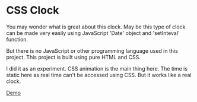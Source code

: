 # CSS Clock

You may wonder what is great about this clock. May be this type of clock can be made very easily using JavaScript 'Date' object and 'setInteval' function.

But there is no JavaScript or other programming language used in this project. This project is built using pure HTML and CSS.

I did it as an experiment. CSS animation is the main thing here. The time is static here as real time can't be accessed using CSS. But it works like a real clock.

[Demo](https://srshubho26.github.io/css-clock)